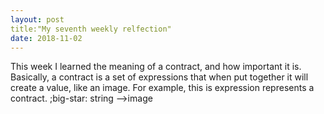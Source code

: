 ```yaml
---
layout: post
title:"My seventh weekly relfection"
date: 2018-11-02
---
```


This week I learned the meaning of a contract, and how important it is. Basically, a contract is a set of expressions that when put together it will create a value, like an image. For example, this is expression represents a contract.
;big-star: string -->image 
